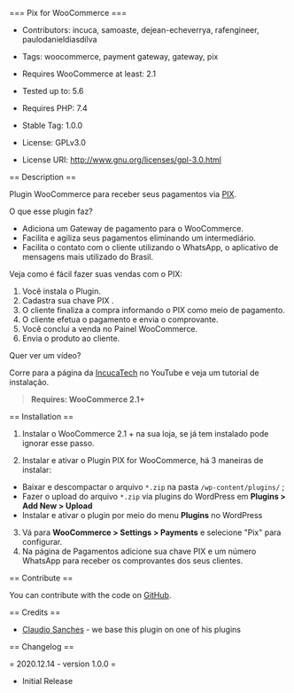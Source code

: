 
=== Pix for WooCommerce ===

  

- Contributors: incuca, samoaste, dejean-echeverrya, rafengineer, paulodanieldiasdilva

- Tags: woocommerce, payment gateway, gateway, pix

- Requires WooCommerce at least: 2.1

- Tested up to: 5.6

- Requires PHP: 7.4

- Stable Tag: 1.0.0

- License: GPLv3.0

- License URI: http://www.gnu.org/licenses/gpl-3.0.html

  

== Description ==
  
Plugin WooCommerce para receber seus pagamentos via [PIX](https://www.bb.com.br/pbb/pagina-inicial/pix#/).

O que esse plugin faz?

- Adiciona um Gateway de pagamento para o WooCommerce. 	 
- Facilita e  agiliza seus pagamentos eliminando um intermediário.
- Facilita o contato com o cliente utilizando o WhatsApp, o aplicativo de mensagens mais utilizado do Brasil.
	
Veja como é fácil fazer suas vendas com o PIX:

1. Você instala o Plugin.
2. Cadastra sua chave PIX .
3. O cliente finaliza a compra informando o PIX como meio de pagamento.
4. O cliente efetua o pagamento e envia o comprovante.
5. Você conclui a venda no Painel WooCommerce.
6. Envia o produto ao cliente.

Quer ver um vídeo? 

Corre para a página da [IncucaTech](https://youtube.com/users/incucatech) no YouTube e veja um tutorial de instalação.

  
>  **Requires: WooCommerce 2.1+**
  

== Installation ==

 1. Instalar o WooCommerce 2.1 + na sua loja, se já tem instalado pode  
    ignorar esse passo.  
    
 2. Instalar e ativar o Plugin PIX for WooCommerce, há 3 maneiras de instalar:
 
  - Baixar e descompactar o arquivo `*.zip` na pasta  `/wp-content/plugins/` ;
  - Fazer o upload do arquivo `*.zip`  via plugins do WordPress em  **Plugins &gt; Add New &gt; Upload**
  - Instalar e ativar o plugin por meio do menu **Plugins** no WordPress

3. Vá para  **WooCommerce &gt; Settings &gt; Payments** e selecione "Pix" para configurar.
4. Na página de Pagamentos adicione sua chave PIX e um número  WhatsApp para receber os comprovantes dos seus clientes.

== Contribute ==

  

You can contribute with the code on [GitHub](https://github.com/InCuca/woocommerce-pix).

  

== Credits ==

  

*  [Claudio Sanches](https://claudiosanches.com/) - we base this plugin on one of his plugins

  

== Changelog ==

  

= 2020.12.14 - version 1.0.0 =

* Initial Release
